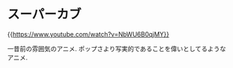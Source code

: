 # スーパーカブ

{{https://www.youtube.com/watch?v=NbWU6B0qjMY}}

一昔前の雰囲気のアニメ.
ポップさより写実的であることを偉いとしてるようなアニメ.
